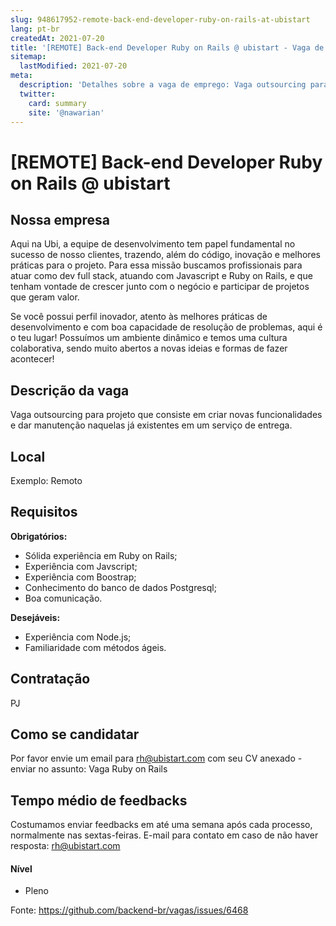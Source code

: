 ```yaml
---
slug: 948617952-remote-back-end-developer-ruby-on-rails-at-ubistart
lang: pt-br
createdAt: 2021-07-20
title: '[REMOTE] Back-end Developer Ruby on Rails @ ubistart - Vaga de Emprego'
sitemap:
  lastModified: 2021-07-20
meta:
  description: 'Detalhes sobre a vaga de emprego: Vaga outsourcing para projeto que consiste em criar novas funcionalidades e dar manutenção naquelas já existentes em um serviço de entrega.'
  twitter:
    card: summary
    site: '@nawarian'
---
```


# [REMOTE] Back-end Developer Ruby on Rails @ ubistart

## Nossa empresa

Aqui na Ubi, a equipe de desenvolvimento tem papel fundamental no sucesso de nosso clientes, trazendo, além do código, inovação e melhores práticas para o projeto. Para essa missão buscamos profissionais para atuar como dev full stack, atuando com Javascript e Ruby on Rails, e que tenham vontade de crescer junto com o negócio e participar de projetos que geram valor.

Se você possui perfil inovador, atento às melhores práticas de desenvolvimento e com boa capacidade de resolução de problemas, aqui é o teu lugar! Possuímos um ambiente dinâmico e temos uma cultura colaborativa, sendo muito abertos a novas ideias e formas de fazer acontecer!

## Descrição da vaga

Vaga outsourcing para projeto que consiste em criar novas funcionalidades e dar manutenção naquelas já existentes em um serviço de entrega.

## Local

Exemplo: Remoto

## Requisitos

**Obrigatórios:**
- Sólida experiência em Ruby on Rails;
- Experiência com Javscript;
- Experiência com Boostrap;
- Conhecimento do banco de dados Postgresql;
- Boa comunicação.

**Desejáveis:**
- Experiência com Node.js;
- Familiaridade com métodos ágeis.

## Contratação

PJ

## Como se candidatar

Por favor envie um email para rh@ubistart.com com seu CV anexado - enviar no assunto: Vaga Ruby on Rails

## Tempo médio de feedbacks

Costumamos enviar feedbacks em até uma semana após cada processo, normalmente nas sextas-feiras.
E-mail para contato em caso de não haver resposta: rh@ubistart.com

#### Nível
- Pleno

Fonte: https://github.com/backend-br/vagas/issues/6468